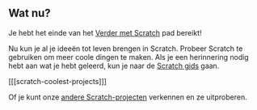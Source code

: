 ## Wat nu?

Je hebt het einde van het [Verder met Scratch](https://projects.raspberrypi.org/en/pathways/further-scratch) pad bereikt!

Nu kun je al je ideeën tot leven brengen in Scratch. Probeer Scratch te gebruiken om meer coole dingen te maken. Als je een herinnering nodig hebt aan wat je hebt geleerd, kun je naar de [Scratch gids](https://projects.raspberrypi.org/en/projects/getting-started-scratch) gaan.

[[[scratch-coolest-projects]]]

Of je kunt onze [andere Scratch-projecten](https://projects.raspberrypi.org/en/projects?software%5B%5D=scratch&curriculum%5B%5D=%201) verkennen en ze uitproberen.
